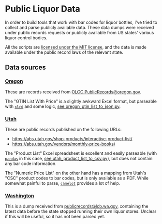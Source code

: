# Public Liquor Data

In order to build tools that work with bar codes for liquor bottles, I've tried to collect and parse publicly available data.
These data dumps were received under public records requests or publicly available from US states' various liquor control bodies.

All the scripts are [licensed under the MIT license](LICENSE), and the data is made available under the public record laws of the relevant state.

## Data sources

### [Oregon](https://github.com/jorgenpt/public_liquor_data/tree/main/data/oregon/)

These are records received from OLCC.PublicRecords@oregon.gov.

The "GTIN List With Price" is a slightly awkward Excel format, but parseable with [`xlrd`](https://xlrd.readthedocs.io/en/latest/) and some logic, [see oregon_gtin_list_to_json.py](oregon_gtin_list_to_json.py).

### [Utah](https://github.com/jorgenpt/public_liquor_data/tree/main/data/utah/)

These are public records published on the following URLs:

- https://abs.utah.gov/shop-products/interactive-product-list/
- https://abs.utah.gov/vendors/monthly-price-books/

The "Product List" Excel spreadsheet is excellent and easily parseable (with [`pandas`](https://pandas.pydata.org/) in this case, [see utah_product_list_to_csv.py](utah_product_list_to_csv.py)), but does not contain any bar code information.

The "Numeric Price List" on the other hand has a mapping from Utah's "CSC" product codes to bar codes, but is only available as a PDF. While somewhat painful to parse, [`camelot`](https://camelot-py.readthedocs.io/) provides a lot of help.

### [Washington](https://github.com/jorgenpt/public_liquor_data/tree/main/data/washington/)

This is a dump received from publicrecords@lcb.wa.gov, containing the latest data before the state stopped running their own liquor stores. Unclear if this will be useful, so it has not been parsed yet.

